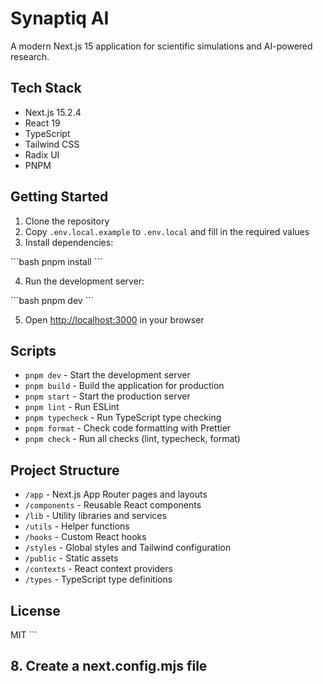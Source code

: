 # Synaptiq AI

A modern Next.js 15 application for scientific simulations and AI-powered research.

## Tech Stack

- Next.js 15.2.4
- React 19
- TypeScript
- Tailwind CSS
- Radix UI
- PNPM

## Getting Started

1. Clone the repository
2. Copy `.env.local.example` to `.env.local` and fill in the required values
3. Install dependencies:

\`\`\`bash
pnpm install
\`\`\`

4. Run the development server:

\`\`\`bash
pnpm dev
\`\`\`

5. Open [http://localhost:3000](http://localhost:3000) in your browser

## Scripts

- `pnpm dev` - Start the development server
- `pnpm build` - Build the application for production
- `pnpm start` - Start the production server
- `pnpm lint` - Run ESLint
- `pnpm typecheck` - Run TypeScript type checking
- `pnpm format` - Check code formatting with Prettier
- `pnpm check` - Run all checks (lint, typecheck, format)

## Project Structure

- `/app` - Next.js App Router pages and layouts
- `/components` - Reusable React components
- `/lib` - Utility libraries and services
- `/utils` - Helper functions
- `/hooks` - Custom React hooks
- `/styles` - Global styles and Tailwind configuration
- `/public` - Static assets
- `/contexts` - React context providers
- `/types` - TypeScript type definitions

## License

MIT
\`\`\`

## 8. Create a next.config.mjs file
